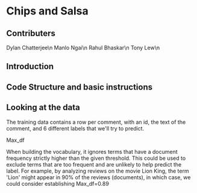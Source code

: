 Chips and Salsa
===================================================

Contributers
------------
Dylan Chatterjee\n
Manlo Ngai\n
Rahul Bhaskar\n
Tony Lew\n

Introduction
------------

Code Structure and basic instructions
-------------------------------------

Looking at the data
-------------------

The training data contains a row per comment, with an id, the text of the comment, and 6 different labels that we'll try to predict.


Max_df

When building the vocabulary, it ignores terms that have a document frequency strictly higher than the given threshold. This could be used to exclude terms that are too frequent and are unlikely to help predict the label. For example, by analyzing reviews on the movie Lion King, the term 'Lion' might appear in 90% of the reviews (documents), in which case, we could consider establishing Max_df=0.89
